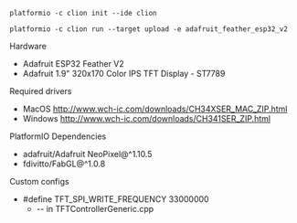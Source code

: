 ````
platformio -c clion init --ide clion

platformio -c clion run --target upload -e adafruit_feather_esp32_v2
````

Hardware
* Adafruit ESP32 Feather V2
* Adafruit 1.9" 320x170 Color IPS TFT Display - ST7789

Required drivers

* MacOS http://www.wch-ic.com/downloads/CH34XSER_MAC_ZIP.html
* Windows http://www.wch-ic.com/downloads/CH341SER_ZIP.html

PlatformIO Dependencies

* adafruit/Adafruit NeoPixel@^1.10.5
* fdivitto/FabGL@^1.0.8

Custom configs

* #define TFT_SPI_WRITE_FREQUENCY 33000000
  * -- in TFTControllerGeneric.cpp
